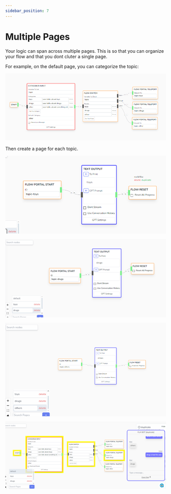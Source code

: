 ```yaml
---
sidebar_position: 7
---
```


# Multiple Pages

Your logic can span across multiple pages. This is so that you can organize your flow and that you dont cluter a single page.

For example, on the default page, you can categorize the topic:

![alt text](image-12.png)

Then create a page for each topic.

![alt text](image-13.png)

![alt text](image-14.png)

![alt text](image-15.png)

![alt text](image-16.png)
